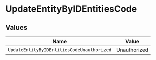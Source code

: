 # UpdateEntityByIDEntitiesCode


## Values

| Name                                       | Value                                      |
| ------------------------------------------ | ------------------------------------------ |
| `UpdateEntityByIDEntitiesCodeUnauthorized` | Unauthorized                               |